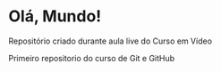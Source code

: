 # Olá, Mundo!

Repositório criado durante aula live do Curso em Vídeo

Primeiro repositorio do curso de Git e GitHub
